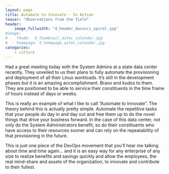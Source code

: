 ```yaml
---
layout: page
title: Automate to Innovate - In Action
teaser: "Observations from the field"
header:
    image_fullwidth: "d_header_davinci_spiral.jpg"
#image:
#    thumb:  d_thumbnail_aztec_calendar.jpg
#    homepage: d_homepage_aztec_calendar.jpg
categories:
    - culture
---
```


Had a great meeting today with the System Admins at a state data center recently.  They unveiled to us their plans to fully automate the provisioning and deployment of all their Linux workloads.  It’s still in the development phases but it is an amazing accomplishment.  Bravo and kudos to them.  They are positioned to be able to service their constituents in the time frame of hours instead of days or weeks.

This is really an example of what I like to call “Automate to Innovate”.  The theory behind this is actually pretty simple.  Automate the repetitive tasks that your people do day in and day out and free them up to do the novel things that drive your business forward.  In the case of this data center, not only do the System Administrators benefit, so do their constituents who have access to their resources sooner and can rely on the repeatability of that provisioning in the future.

This is just one piece of the DevOps movement that you’ll hear me talking about time and time again… and it is an easy way for any enterprise of any size to realize benefits and savings quickly and allow the employees, the real mind-share and assets of the organization, to innovate and contribute to their fullest.


